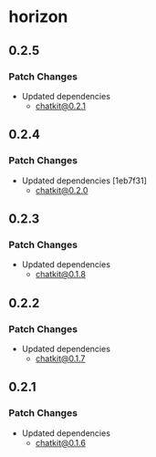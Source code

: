 # horizon

## 0.2.5

### Patch Changes

- Updated dependencies
  - chatkit@0.2.1

## 0.2.4

### Patch Changes

- Updated dependencies [1eb7f31]
  - chatkit@0.2.0

## 0.2.3

### Patch Changes

- Updated dependencies
  - chatkit@0.1.8

## 0.2.2

### Patch Changes

- Updated dependencies
  - chatkit@0.1.7

## 0.2.1

### Patch Changes

- Updated dependencies
  - chatkit@0.1.6
